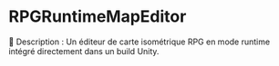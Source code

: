 # RPGRuntimeMapEditor
📖 Description : Un éditeur de carte isométrique RPG en mode runtime intégré directement dans un build Unity.
